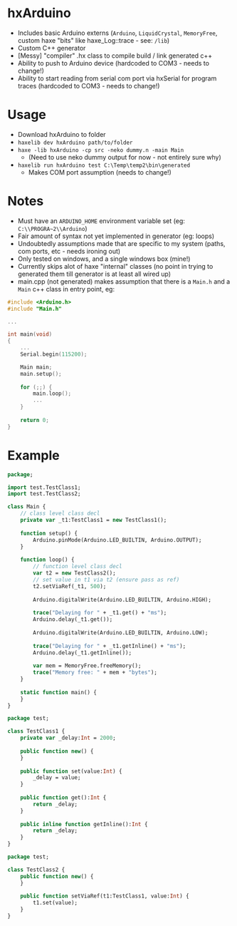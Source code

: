 # hxArduino

* Includes basic Arduino externs (`Arduino`, `LiquidCrystal`, `MemoryFree`, custom haxe "bits" like haxe_Log::trace - see: `/lib`)
* Custom C++ generator 
* [Messy] "compiler" .hx class to compile build / link generated c++
* Ability to push to Arduino device (hardcoded to COM3 - needs to change!)
* Ability to start reading from serial com port via hxSerial for program traces (hardcoded to COM3 - needs to change!)

# Usage
* Download hxArduino to folder
* `haxelib dev hxArduino path/to/folder`
* `haxe -lib hxArduino -cp src -neko dummy.n -main Main`
	* (Need to use neko dummy output for now - not entirely sure why)
* `haxelib run hxArduino test C:\Temp\temp2\bin\generated`
	* Makes COM port assumption (needs to change!)   

# Notes
* Must have an `ARDUINO_HOME` environment variable set (eg: `C:\\PROGRA~2\\Arduino`)
* Fair amount of syntax not yet implemented in generator (eg: loops)
* Undoubtedly assumptions made that are specific to my system (paths, com ports, etc - needs ironing out)
* Only tested on windows, and a single windows box (mine!)
* Currently skips alot of haxe "internal" classes (no point in trying to generated them till generator is at least all wired up)
* main.cpp (not generated) makes assumption that there is a `Main.h` and a `Main` c++ class in entry point, eg:

```cpp
#include <Arduino.h>
#include "Main.h" 

...

int main(void)
{
	...
    Serial.begin(115200);

    Main main;
	main.setup();
    
	for (;;) {
		main.loop();
		...
	}
        
	return 0;
}
```

# Example

```haxe
package;

import test.TestClass1;
import test.TestClass2;

class Main {
    // class level class decl
    private var _t1:TestClass1 = new TestClass1();
    
    function setup() {
        Arduino.pinMode(Arduino.LED_BUILTIN, Arduino.OUTPUT);
    }
    
    function loop() {
        // function level class decl
        var t2 = new TestClass2();
        // set value in t1 via t2 (ensure pass as ref)
        t2.setViaRef(_t1, 500);
        
        Arduino.digitalWrite(Arduino.LED_BUILTIN, Arduino.HIGH);
        
        trace("Delaying for " + _t1.get() + "ms");
        Arduino.delay(_t1.get());
        
        Arduino.digitalWrite(Arduino.LED_BUILTIN, Arduino.LOW);
        
        trace("Delaying for " + _t1.getInline() + "ms");
        Arduino.delay(_t1.getInline());
        
        var mem = MemoryFree.freeMemory();
        trace("Memory free: " + mem + "bytes");        
    }
    
	static function main() {
	}
}
```

```haxe
package test;

class TestClass1 {
    private var _delay:Int = 2000;
    
    public function new() {
    }
    
    public function set(value:Int) {
        _delay = value;
    }
    
    public function get():Int {
        return _delay;
    }
    
    public inline function getInline():Int {
        return _delay;
    }
}
```

```haxe
package test;

class TestClass2 {
    public function new() {
    }
    
    public function setViaRef(t1:TestClass1, value:Int) {
        t1.set(value);
    }
}
```
